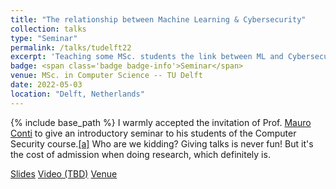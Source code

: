 ```yaml
---
title: "The relationship between Machine Learning & Cybersecurity"
collection: talks
type: "Seminar"
permalink: /talks/tudelft22
excerpt: 'Teaching some MSc. students the link between ML and Cybersecurity'
badge: <span class='badge badge-info'>Seminar</span>
venue: MSc. in Computer Science -- TU Delft
date: 2022-05-03
location: "Delft, Netherlands"
---
```

{% include base_path %}
I warmly accepted the invitation of Prof. [Mauro Conti](https://www.tudelft.nl/ewi/over-de-faculteit/afdelingen/intelligent-systems/cybersecurity/people/mauro-conti) to give an introductory seminar to his students of the Computer Security course.<span class="footnote"><a href="#"><label for="foot">[a]</label></a>
      	  <span class="footnote_content">
      	    Who are we kidding? Giving talks is never fun!
                  But it's the cost of admission when doing research, which definitely is.
      	  </span>
      	</span>

<a class="btn btn-outline-primary my-1 mr-1 btn-sm" href="{{ base_path }}/files/talks/TUDelft22_seminar.pdf" target="_blank" rel="noopener">Slides</a>
<a class="btn btn-outline-primary my-1 mr-1 btn-sm" href="#" target="_blank" rel="noopener">Video (TBD)</a>
<a class="btn btn-outline-primary my-1 mr-1 btn-sm" href="https://www.tudelft.nl/en/education/programmes/masters/cs/msc-computer-science" target="_blank" rel="noopener">Venue</a>



